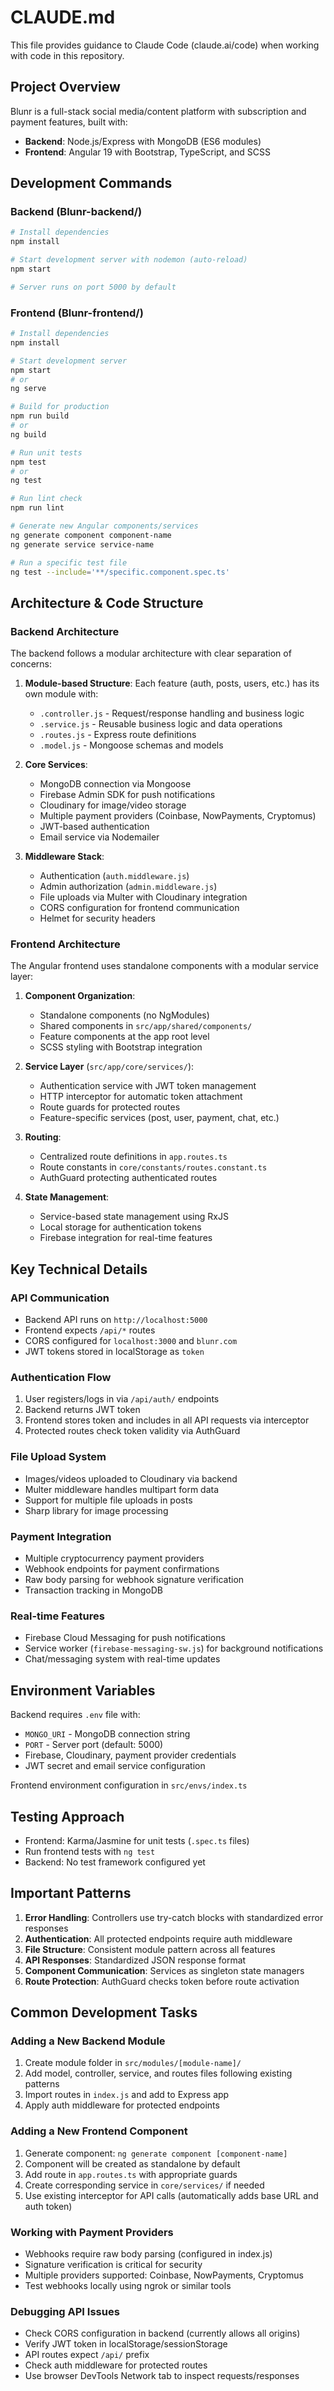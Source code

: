 # CLAUDE.md

This file provides guidance to Claude Code (claude.ai/code) when working with code in this repository.

## Project Overview

Blunr is a full-stack social media/content platform with subscription and payment features, built with:
- **Backend**: Node.js/Express with MongoDB (ES6 modules)
- **Frontend**: Angular 19 with Bootstrap, TypeScript, and SCSS

## Development Commands

### Backend (Blunr-backend/)
```bash
# Install dependencies
npm install

# Start development server with nodemon (auto-reload)
npm start

# Server runs on port 5000 by default
```

### Frontend (Blunr-frontend/)
```bash
# Install dependencies
npm install

# Start development server
npm start
# or
ng serve

# Build for production
npm run build
# or
ng build

# Run unit tests
npm test
# or
ng test

# Run lint check
npm run lint

# Generate new Angular components/services
ng generate component component-name
ng generate service service-name

# Run a specific test file
ng test --include='**/specific.component.spec.ts'
```

## Architecture & Code Structure

### Backend Architecture

The backend follows a modular architecture with clear separation of concerns:

1. **Module-based Structure**: Each feature (auth, posts, users, etc.) has its own module with:
   - `.controller.js` - Request/response handling and business logic
   - `.service.js` - Reusable business logic and data operations
   - `.routes.js` - Express route definitions
   - `.model.js` - Mongoose schemas and models

2. **Core Services**:
   - MongoDB connection via Mongoose
   - Firebase Admin SDK for push notifications
   - Cloudinary for image/video storage
   - Multiple payment providers (Coinbase, NowPayments, Cryptomus)
   - JWT-based authentication
   - Email service via Nodemailer

3. **Middleware Stack**:
   - Authentication (`auth.middleware.js`)
   - Admin authorization (`admin.middleware.js`)
   - File uploads via Multer with Cloudinary integration
   - CORS configuration for frontend communication
   - Helmet for security headers

### Frontend Architecture

The Angular frontend uses standalone components with a modular service layer:

1. **Component Organization**:
   - Standalone components (no NgModules)
   - Shared components in `src/app/shared/components/`
   - Feature components at the app root level
   - SCSS styling with Bootstrap integration

2. **Service Layer** (`src/app/core/services/`):
   - Authentication service with JWT token management
   - HTTP interceptor for automatic token attachment
   - Route guards for protected routes
   - Feature-specific services (post, user, payment, chat, etc.)

3. **Routing**:
   - Centralized route definitions in `app.routes.ts`
   - Route constants in `core/constants/routes.constant.ts`
   - AuthGuard protecting authenticated routes

4. **State Management**:
   - Service-based state management using RxJS
   - Local storage for authentication tokens
   - Firebase integration for real-time features

## Key Technical Details

### API Communication
- Backend API runs on `http://localhost:5000`
- Frontend expects `/api/*` routes
- CORS configured for `localhost:3000` and `blunr.com`
- JWT tokens stored in localStorage as `token`

### Authentication Flow
1. User registers/logs in via `/api/auth/` endpoints
2. Backend returns JWT token
3. Frontend stores token and includes in all API requests via interceptor
4. Protected routes check token validity via AuthGuard

### File Upload System
- Images/videos uploaded to Cloudinary via backend
- Multer middleware handles multipart form data
- Support for multiple file uploads in posts
- Sharp library for image processing

### Payment Integration
- Multiple cryptocurrency payment providers
- Webhook endpoints for payment confirmations
- Raw body parsing for webhook signature verification
- Transaction tracking in MongoDB

### Real-time Features
- Firebase Cloud Messaging for push notifications
- Service worker (`firebase-messaging-sw.js`) for background notifications
- Chat/messaging system with real-time updates

## Environment Variables

Backend requires `.env` file with:
- `MONGO_URI` - MongoDB connection string
- `PORT` - Server port (default: 5000)
- Firebase, Cloudinary, payment provider credentials
- JWT secret and email service configuration

Frontend environment configuration in `src/envs/index.ts`

## Testing Approach

- Frontend: Karma/Jasmine for unit tests (`.spec.ts` files)
- Run frontend tests with `ng test`
- Backend: No test framework configured yet

## Important Patterns

1. **Error Handling**: Controllers use try-catch blocks with standardized error responses
2. **Authentication**: All protected endpoints require auth middleware
3. **File Structure**: Consistent module pattern across all features
4. **API Responses**: Standardized JSON response format
5. **Component Communication**: Services as singleton state managers
6. **Route Protection**: AuthGuard checks token before route activation

## Common Development Tasks

### Adding a New Backend Module
1. Create module folder in `src/modules/[module-name]/`
2. Add model, controller, service, and routes files following existing patterns
3. Import routes in `index.js` and add to Express app
4. Apply auth middleware for protected endpoints

### Adding a New Frontend Component
1. Generate component: `ng generate component [component-name]`
2. Component will be created as standalone by default
3. Add route in `app.routes.ts` with appropriate guards
4. Create corresponding service in `core/services/` if needed
5. Use existing interceptor for API calls (automatically adds base URL and auth token)

### Working with Payment Providers
- Webhooks require raw body parsing (configured in index.js)
- Signature verification is critical for security
- Multiple providers supported: Coinbase, NowPayments, Cryptomus
- Test webhooks locally using ngrok or similar tools

### Debugging API Issues
- Check CORS configuration in backend (currently allows all origins)
- Verify JWT token in localStorage/sessionStorage
- API routes expect `/api/` prefix
- Check auth middleware for protected routes
- Use browser DevTools Network tab to inspect requests/responses